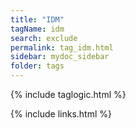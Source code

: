 ```yaml
---
title: "IDM"
tagName: idm
search: exclude
permalink: tag_idm.html
sidebar: mydoc_sidebar
folder: tags
---
```

{% include taglogic.html %}

{% include links.html %}
